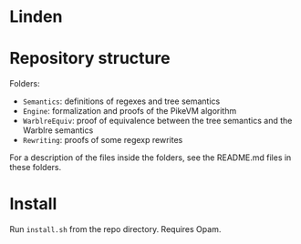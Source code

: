 Linden
======

# Repository structure

Folders:
- `Semantics`: definitions of regexes and tree semantics
- `Engine`: formalization and proofs of the PikeVM algorithm
- `WarblreEquiv`: proof of equivalence between the tree semantics and the Warblre semantics
- `Rewriting`: proofs of some regexp rewrites

For a description of the files inside the folders, see the README.md files in these folders.

# Install

Run `install.sh` from the repo directory. Requires Opam.